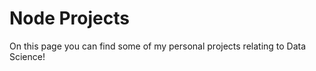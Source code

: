 # Node Projects

On this page you can find some of my personal projects relating to Data Science! 

